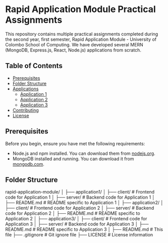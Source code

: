 # Rapid Application Module Practical Assignments

This repository contains multiple practical assignments completed during the second year, first semester, Rapid Application Module - University of Colombo School of Computing. We have developed several MERN (MongoDB, Express.js, React, Node.js) applications from scratch.

## Table of Contents
- [Prerequisites](#prerequisites)
- [Folder Structure](#folder-structure)
- [Applications](#applications)
  - [Application 1](#application-1)
  - [Application 2](#application-2)
  - [Application 3](#application-3)
- [Contributing](#contributing)
- [License](#license)

## Prerequisites

Before you begin, ensure you have met the following requirements:
- Node.js and npm installed. You can download them from [nodejs.org](https://nodejs.org/).
- MongoDB installed and running. You can download it from [mongodb.com](https://www.mongodb.com/).

## Folder Structure

rapid-application-module/
│
├── application1/
│ ├── client/ # Frontend code for Application 1
│ ├── server/ # Backend code for Application 1
│ ├── README.md # README specific to Application 1
│
├── application2/
│ ├── client/ # Frontend code for Application 2
│ ├── server/ # Backend code for Application 2
│ ├── README.md # README specific to Application 2
│
├── application3/
│ ├── client/ # Frontend code for Application 3
│ ├── server/ # Backend code for Application 3
│ ├── README.md # README specific to Application 3
│
├── README.md # This file
├── .gitignore # Git ignore file
├── LICENSE # License information



